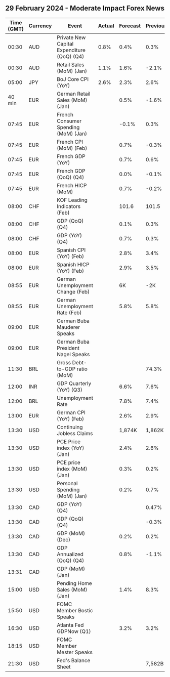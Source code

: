 ## 29 February 2024 - Moderate Impact Forex News

| Time (GMT) | Currency | Event | Actual | Forecast | Previous |
|------|----------|-------|--------|----------|----------|
| 00:30 | AUD | Private New Capital Expenditure (QoQ) (Q4) | 0.8% | 0.4% | 0.3% |
| 00:30 | AUD | Retail Sales (MoM) (Jan) | 1.1% | 1.6% | -2.1% |
| 05:00 | JPY | BoJ Core CPI (YoY) | 2.6% | 2.3% | 2.6% |
| 40 min | EUR | German Retail Sales (MoM) (Jan) |  | 0.5% | -1.6% |
| 07:45 | EUR | French Consumer Spending (MoM) (Jan) |  | -0.1% | 0.3% |
| 07:45 | EUR | French CPI (MoM) (Feb) |  | 0.7% | -0.3% |
| 07:45 | EUR | French GDP (YoY) |  | 0.7% | 0.6% |
| 07:45 | EUR | French GDP (QoQ) (Q4) |  | 0.0% | -0.1% |
| 07:45 | EUR | French HICP (MoM) |  | 0.7% | -0.2% |
| 08:00 | CHF | KOF Leading Indicators (Feb) |  | 101.6 | 101.5 |
| 08:00 | CHF | GDP (QoQ) (Q4) |  | 0.1% | 0.3% |
| 08:00 | CHF | GDP (YoY) (Q4) |  | 0.7% | 0.3% |
| 08:00 | EUR | Spanish CPI (YoY) (Feb) |  | 2.8% | 3.4% |
| 08:00 | EUR | Spanish HICP (YoY) (Feb) |  | 2.9% | 3.5% |
| 08:55 | EUR | German Unemployment Change (Feb) |  | 6K | -2K |
| 08:55 | EUR | German Unemployment Rate (Feb) |  | 5.8% | 5.8% |
| 09:00 | EUR | German Buba Mauderer Speaks |  |  |  |
| 09:00 | EUR | German Buba President Nagel Speaks |  |  |  |
| 11:30 | BRL | Gross Debt-to-GDP ratio (MoM) |  |  | 74.3% |
| 12:00 | INR | GDP Quarterly (YoY) (Q3) |  | 6.6% | 7.6% |
| 12:00 | BRL | Unemployment Rate |  | 7.8% | 7.4% |
| 13:00 | EUR | German CPI (YoY) (Feb) |  | 2.6% | 2.9% |
| 13:30 | USD | Continuing Jobless Claims |  | 1,874K | 1,862K |
| 13:30 | USD | PCE Price index (YoY) (Jan) |  | 2.4% | 2.6% |
| 13:30 | USD | PCE price index (MoM) (Jan) |  | 0.3% | 0.2% |
| 13:30 | USD | Personal Spending (MoM) (Jan) |  | 0.2% | 0.7% |
| 13:30 | CAD | GDP (YoY) (Q4) |  |  | 0.47% |
| 13:30 | CAD | GDP (QoQ) (Q4) |  |  | -0.3% |
| 13:30 | CAD | GDP (MoM) (Dec) |  | 0.2% | 0.2% |
| 13:30 | CAD | GDP Annualized (QoQ) (Q4) |  | 0.8% | -1.1% |
| 13:31 | CAD | GDP (MoM) (Jan) |  |  |  |
| 15:00 | USD | Pending Home Sales (MoM) (Jan) |  | 1.4% | 8.3% |
| 15:50 | USD | FOMC Member Bostic Speaks |  |  |  |
| 16:30 | USD | Atlanta Fed GDPNow (Q1) |  | 3.2% | 3.2% |
| 18:15 | USD | FOMC Member Mester Speaks |  |  |  |
| 21:30 | USD | Fed's Balance Sheet |  |  | 7,582B |
